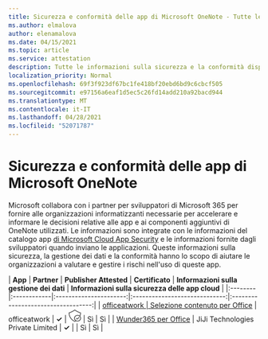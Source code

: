 ```yaml
---
title: Sicurezza e conformità delle app di Microsoft OneNote - Tutte le app
ms.author: elmalova
author: elenamalova
ms.date: 04/15/2021
ms.topic: article
ms.service: attestation
description: Tutte le informazioni sulla sicurezza e la conformità disponibili per tutte le app di Microsoft OneNote.
localization_priority: Normal
ms.openlocfilehash: 69f3f923df67bc1fe418bf20ebd6bd9c6cbcf505
ms.sourcegitcommit: e97156a6eaf1d5ec5c26fd14add210a92bacd944
ms.translationtype: MT
ms.contentlocale: it-IT
ms.lasthandoff: 04/28/2021
ms.locfileid: "52071787"
---
```

# <a name="microsoft-onenote-app-security-and-compliance"></a>Sicurezza e conformità delle app di Microsoft OneNote

Microsoft collabora con i partner per sviluppatori di Microsoft 365 per fornire alle organizzazioni informatizzanti necessarie per accelerare e informare le decisioni relative alle app e ai componenti aggiuntivi di OneNote utilizzati. Le informazioni sono integrate con le informazioni del catalogo app [di Microsoft Cloud App Security](https://www.microsoft.com/en-us/enterprise-mobility-security/cloud-app-security) e le informazioni fornite dagli sviluppatori quando inviano le applicazioni. Queste informazioni sulla sicurezza, la gestione dei dati e la conformità hanno lo scopo di aiutare le organizzazioni a valutare e gestire i rischi nell'uso di queste app.

| **App** | **Partner** | **Publisher Attested** | **Certificato** | **Informazioni sulla gestione dei dati** | **Informazioni sulla sicurezza delle app cloud** |
|:--------|:------------|:----------------------:|:-----------------------------:|:----------------------------------:|
| [officeatwork | Selezione contenuto per Office](./officeatwork-officeatworkcontent-chooser-for-office.md) | officeatwork | **✓** | <img alt="Certified application badge" src="../media/certified-badge.png" height="25" width="25" /> | Sì | Sì |
| [Wunder365 per Office](./jiji-technologies-private-limited-wunder365-for-office.md) | JiJi Technologies Private Limited | **✓** |  | Sì | Sì |
